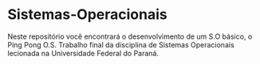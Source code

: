 # Sistemas-Operacionais
Neste repositório você encontrará o desenvolvimento de um S.O básico, o Ping Pong O.S.
Trabalho final da disciplina de Sistemas Operacionais lecionada na Universidade Federal do Paraná.
